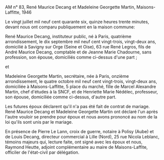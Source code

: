 AM n° 83, René Maurice Decang et Madeleine Georgette Martin, Maisons-Laffitte, 1946

Le vingt juillet mil neuf cent quarante six, quinze heures trente minutes, devant nous ont comparu publiquement en la maison commune:

René Maurice Decang, instituteur public, né à Paris, quatrième arrondissement, le dix septembre mil neuf cent vingt-trois, vingt-deux ans, domicilié à Savigny sur Orge (Seine et Oise), 63 rue René Legros, fils de André Maurice Decang, comptable et de Jeanne Marie Chadourne, sans profession, son épouse, domiciliés comme ci-dessus d'une part ;

et

Madeleine Georgette Martin, secrétaire, née à Paris, onzième arrondissement, le quatre octobre mil neuf cent vingt-trois, vingt-deux ans, domiciliée à Maisons-Laffitte, 5 place du marché, fille de Marcel Alexandre Martin, chef d'études à la SNCF, et de Henriette Marie Nédélec, professeur, son épouse, domiciliée comme ci-dessus, d'autre part.

Les futures époux déclarent qu'il n'a pas été fait de contrat de mariage. René Maurice Decang et Madeleine Georgette Martin ont déclaré l'un après l'autre vouloir se prendre pour époux et nous avons prononcé au nom de la loi qu'ils sont unis par le mariage.

En présence de Pierre Le Lann, croix de guerre,  notaire à Polisy (Aube) et de Louis Decang, directeur commercial à Lille (Nord), 25 rue Nicola Leblanc, témoins majeurs qui, lecture faite, ont signé avec les époux et nous, Raymond Heutte, adjoint complémentaire au maire de Maisons-Laffite, officiler de l'état-civil par délégation.